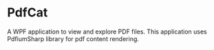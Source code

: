 # PdfCat
A WPF application to view and explore PDF files. This application uses PdfiumSharp library for pdf content rendering.
